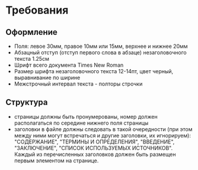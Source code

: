 # Требования

## Оформление

- Поля: левое 30мм, правое 10мм или 15мм, верхнее и нижнее 20мм 
- Абзацный отступ (отступ первого слова в абзаце) незаголовочного текста 1.25см
- Шрифт всего документа Times New Roman
- Размер шрифта незаголовочного текста 12-14пт, цвет черный, выравнивание по ширине
- Межстрочный интервал текста - полторы строчки

## Структура

- страницы должны быть пронумерованы, номер должен располагаться по середине нижнего поля страницы
- заголовки в файле должны следовать в такой очередности (при этом между ними могут встречаться и другие заголовки, их игнорируем): "СОДЕРЖАНИЕ",  "ТЕРМИНЫ И ОПРЕДЕЛЕНИЯ", "ВВЕДЕНИЕ", "ЗАКЛЮЧЕНИЕ", "СПИСОК ИСПОЛЬЗУЕМЫХ ИСТОЧНИКОВ". Каждый из перечисленных заголовков должен быть размещен первым элементом на странице. 